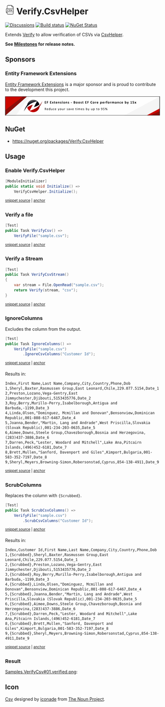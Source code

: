 # <img src="/src/icon.png" height="30px"> Verify.CsvHelper

[![Discussions](https://img.shields.io/badge/Verify-Discussions-yellow?svg=true&label=)](https://github.com/orgs/VerifyTests/discussions)
[![Build status](https://ci.appveyor.com/api/projects/status/v4wr99ywai0upgfm?svg=true)](https://ci.appveyor.com/project/SimonCropp/Verify-CsvHelper)
[![NuGet Status](https://img.shields.io/nuget/v/Verify.CsvHelper.svg)](https://www.nuget.org/packages/Verify.CsvHelper/)


Extends [Verify](https://github.com/VerifyTests/Verify) to allow verification of CSVs via [CsvHelper](https://joshclose.github.io/CsvHelper/).<!-- singleLineInclude: intro. path: /docs/intro.include.md -->


**See [Milestones](../../milestones?state=closed) for release notes.**


## Sponsors


### Entity Framework Extensions<!-- include: zzz. path: /docs/zzz.include.md -->

[Entity Framework Extensions](https://entityframework-extensions.net/?utm_source=simoncropp&utm_medium=Verify.CsvHelper) is a major sponsor and is proud to contribute to the development this project.

[![Entity Framework Extensions](https://raw.githubusercontent.com/VerifyTests/Verify.CsvHelper/refs/heads/main/docs/zzz.png)](https://entityframework-extensions.net/?utm_source=simoncropp&utm_medium=Verify.CsvHelper)<!-- endInclude -->


## NuGet

 * https://nuget.org/packages/Verify.CsvHelper


## Usage


### Enable Verify.CsvHelper

<!-- snippet: enable -->
<a id='snippet-enable'></a>
```cs
[ModuleInitializer]
public static void Initialize() =>
    VerifyCsvHelper.Initialize();
```
<sup><a href='/src/Tests/ModuleInitializer.cs#L3-L9' title='Snippet source file'>snippet source</a> | <a href='#snippet-enable' title='Start of snippet'>anchor</a></sup>
<!-- endSnippet -->


### Verify a file

<!-- snippet: VerifyCsv -->
<a id='snippet-VerifyCsv'></a>
```cs
[Test]
public Task VerifyCsv() =>
    VerifyFile("sample.csv");
```
<sup><a href='/src/Tests/Samples.cs#L4-L10' title='Snippet source file'>snippet source</a> | <a href='#snippet-VerifyCsv' title='Start of snippet'>anchor</a></sup>
<!-- endSnippet -->


### Verify a Stream

<!-- snippet: VerifyCsvStream -->
<a id='snippet-VerifyCsvStream'></a>
```cs
[Test]
public Task VerifyCsvStream()
{
    var stream = File.OpenRead("sample.csv");
    return Verify(stream, "csv");
}
```
<sup><a href='/src/Tests/Samples.cs#L30-L39' title='Snippet source file'>snippet source</a> | <a href='#snippet-VerifyCsvStream' title='Start of snippet'>anchor</a></sup>
<!-- endSnippet -->


### IgnoreColumns

Excludes the column from the output.

<!-- snippet: IgnoreColumns -->
<a id='snippet-IgnoreColumns'></a>
```cs
[Test]
public Task IgnoreColumns() =>
    VerifyFile("sample.csv")
        .IgnoreCsvColumns("Customer Id");
```
<sup><a href='/src/Tests/Samples.cs#L12-L19' title='Snippet source file'>snippet source</a> | <a href='#snippet-IgnoreColumns' title='Start of snippet'>anchor</a></sup>
<!-- endSnippet -->

Results in:

<!-- snippet: Samples.IgnoreColumns.verified.csv -->
<a id='snippet-Samples.IgnoreColumns.verified.csv'></a>
```csv
Index,First Name,Last Name,Company,City,Country,Phone,Dob
1,Sheryl,Baxter,Rasmussen Group,East Leonard,Chile,229.077.5154,Date_1
2,Preston,Lozano,Vega-Gentry,East Jimmychester,Djibouti,5153435776,Date_2
3,Roy,Berry,Murillo-Perry,Isabelborough,Antigua and Barbuda,-1199,Date_3
4,Linda,Olsen,"Dominguez, Mcmillan and Donovan",Bensonview,Dominican Republic,001-808-617-6467,Date_4
5,Joanna,Bender,"Martin, Lang and Andrade",West Priscilla,Slovakia (Slovak Republic),001-234-203-0635,Date_5
6,Aimee,Downs,Steele Group,Chavezborough,Bosnia and Herzegovina,(283)437-3886,Date_6
7,Darren,Peck,"Lester, Woodard and Mitchell",Lake Ana,Pitcairn Islands,(496)452-6181,Date_7
8,Brett,Mullen,"Sanford, Davenport and Giles",Kimport,Bulgaria,001-583-352-7197,Date_8
9,Sheryl,Meyers,Browning-Simon,Robersonstad,Cyprus,854-138-4911,Date_9
```
<sup><a href='/src/Tests/Samples.IgnoreColumns.verified.csv#L1-L10' title='Snippet source file'>snippet source</a> | <a href='#snippet-Samples.IgnoreColumns.verified.csv' title='Start of snippet'>anchor</a></sup>
<!-- endSnippet -->


### ScrubColumns

Replaces the column with `{Scrubbed}`.

<!-- snippet: ScrubColumns -->
<a id='snippet-ScrubColumns'></a>
```cs
[Test]
public Task ScrubCsvColumns() =>
    VerifyFile("sample.csv")
        .ScrubCsvColumns("Customer Id");
```
<sup><a href='/src/Tests/Samples.cs#L21-L28' title='Snippet source file'>snippet source</a> | <a href='#snippet-ScrubColumns' title='Start of snippet'>anchor</a></sup>
<!-- endSnippet -->

Results in:

<!-- snippet: Samples.ScrubCsvColumns.verified.csv -->
<a id='snippet-Samples.ScrubCsvColumns.verified.csv'></a>
```csv
Index,Customer Id,First Name,Last Name,Company,City,Country,Phone,Dob
1,{Scrubbed},Sheryl,Baxter,Rasmussen Group,East Leonard,Chile,229.077.5154,Date_1
2,{Scrubbed},Preston,Lozano,Vega-Gentry,East Jimmychester,Djibouti,5153435776,Date_2
3,{Scrubbed},Roy,Berry,Murillo-Perry,Isabelborough,Antigua and Barbuda,-1199,Date_3
4,{Scrubbed},Linda,Olsen,"Dominguez, Mcmillan and Donovan",Bensonview,Dominican Republic,001-808-617-6467,Date_4
5,{Scrubbed},Joanna,Bender,"Martin, Lang and Andrade",West Priscilla,Slovakia (Slovak Republic),001-234-203-0635,Date_5
6,{Scrubbed},Aimee,Downs,Steele Group,Chavezborough,Bosnia and Herzegovina,(283)437-3886,Date_6
7,{Scrubbed},Darren,Peck,"Lester, Woodard and Mitchell",Lake Ana,Pitcairn Islands,(496)452-6181,Date_7
8,{Scrubbed},Brett,Mullen,"Sanford, Davenport and Giles",Kimport,Bulgaria,001-583-352-7197,Date_8
9,{Scrubbed},Sheryl,Meyers,Browning-Simon,Robersonstad,Cyprus,854-138-4911,Date_9
```
<sup><a href='/src/Tests/Samples.ScrubCsvColumns.verified.csv#L1-L10' title='Snippet source file'>snippet source</a> | <a href='#snippet-Samples.ScrubCsvColumns.verified.csv' title='Start of snippet'>anchor</a></sup>
<!-- endSnippet -->


### Result

[Samples.VerifyCsv#01.verified.png](/src/Tests/Samples.VerifyCsv%2300.verified.csv):


## Icon

[Csv](https://thenounproject.com/icon/csv-5776732/) designed by [iconade](https://thenounproject.com/creator/iconade3/) from [The Noun Project](https://thenounproject.com/).
